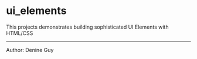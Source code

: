 # ui_elements
This projects demonstrates building sophisticated UI Elements with HTML/CSS
***
Author: Denine Guy
